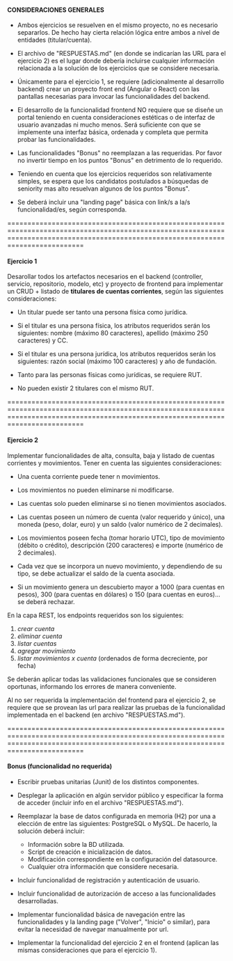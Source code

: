 
#### CONSIDERACIONES GENERALES ####

- Ambos ejercicios se resuelven en el mismo proyecto, no es necesario separarlos. De hecho hay cierta relación lógica entre ambos a nivel de entidades (titular/cuenta).

- El archivo de "RESPUESTAS.md" (en donde se indicarían las URL para el ejercicio 2) es el lugar donde debería incluirse cualquier información relacionada a la solución
  de los ejercicios que se considere necesaria.

- Únicamente para el ejercicio 1, se requiere (adicionalmente al desarrollo backend) crear un proyecto front end (Angular o React) con las pantallas necesarias para invocar las funcionalidades del backend.

- El desarrollo de la funcionalidad frontend NO requiere que se diseñe un portal teniendo en cuenta consideraciones estéticas o de interfaz de usuario avanzadas ni mucho menos.
  Será suficiente con que se implemente una interfaz básica, ordenada y completa que permita probar las funcionalidades.

- Las funcionalidades "Bonus" no reemplazan a las requeridas. Por favor no invertir tiempo en los puntos "Bonus" en detrimento de lo requerido.

- Teniendo en cuenta que los ejercicios requeridos son relativamente simples, se espera que los candidatos postulados a búsquedas de seniority mas alto resuelvan
  algunos de los puntos "Bonus".

- Se deberá incluir una "landing page" básica con link/s a la/s funcionalidad/es, según corresponda.



=====================================================================================================================================================================================
#### Ejercicio 1 ####

Desarollar todos los artefactos necesarios en el backend (controller, servicio, repositorio, modelo, etc) y proyecto de frontend para implementar un CRUD + listado de **titulares de cuentas corrientes**, según las siguientes consideraciones:

- Un titular puede ser tanto una persona física como jurídica.

- Si el titular es una persona física, los atributos requeridos serán los siguientes: nombre (máximo 80 caracteres), apellido (máximo 250 caracteres) y CC.

- Si el titular es una persona jurídica, los atributos requeridos serán los siguientes: razón social (máximo 100 caracteres) y año de fundación.

- Tanto para las personas físicas como jurídicas, se requiere RUT.

- No pueden existir 2 titulares con el mismo RUT.



=====================================================================================================================================================================================
#### Ejercicio 2 ####

Implementar funcionalidades de alta, consulta, baja y listado de cuentas corrientes y movimientos. Tener en cuenta las siguientes consideraciones:

- Una cuenta corriente puede tener n movimientos.

- Los movimientos no pueden eliminarse ni modificarse.

- Las cuentas solo pueden eliminarse si no tienen movimientos asociados.

- Las cuentas poseen un número de cuenta (valor requerido y único), una moneda (peso, dolar, euro) y un saldo (valor numérico de 2 decimales).

- Los movimientos poseen fecha (tomar horario UTC), tipo de movimiento (débito o crédito), descripción (200 caracteres) e importe (numérico de 2 decimales).

- Cada vez que se incorpora un nuevo movimiento, y dependiendo de su tipo, se debe actualizar el saldo de la cuenta asociada.

- Si un movimiento genera un descubierto mayor a 1000 (para cuentas en pesos), 300 (para cuentas en dólares) o 150 (para cuentas en euros)... se deberá rechazar.



En la capa REST, los endpoints requeridos son los siguientes:
1. *crear cuenta*
2. *eliminar cuenta*
3. *listar cuentas*
4. *agregar movimiento*
5. *listar movimientos x cuenta* (ordenados de forma decreciente, por fecha)

Se deberán aplicar todas las validaciones funcionales que se consideren oportunas, informando los errores de manera conveniente.

Al no ser requerida la implementación del frontend para el ejercicio 2, se requiere que se provean las url para realizar las pruebas de la funcionalidad
implementada en el backend (en archivo "RESPUESTAS.md").



=====================================================================================================================================================================================
#### Bonus (funcionalidad no requerida) ####

- Escribir pruebas unitarias (Junit) de los distintos componentes.

- Desplegar la aplicación en algún servidor público y especificar la forma de acceder (incluir info en el archivo "RESPUESTAS.md").

- Reemplazar la base de datos configurada en memoria (H2) por una a elección de entre las siguientes: PostgreSQL o MySQL.
  De hacerlo, la solución deberá incluir:
  - Información sobre la BD utilizada.
  - Script de creación e inicialización de datos.
  - Modificación correspondiente en la configuración del datasource.
  - Cualquier otra información que considere necesaria.

- Incluir funcionalidad de registración y autenticación de usuario.

- Incluir funcionalidad de autorización de acceso a las funcionalidades desarrolladas.

- Implementar funcionalidad básica de navegación entre las funcionalidades y la landing page ("Volver", "Inicio" o similar), para evitar la necesidad de navegar manualmente por url.

- Implementar la funcionalidad del ejercicio 2 en el frontend (aplican las mismas consideraciones que para el ejercicio 1).
